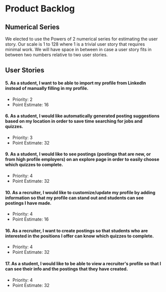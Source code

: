 # Product Backlog

## Numerical Series

We elected to use the Powers of 2 numerical series for estimating the user story. Our scale is 1 to 128 where 1 is a trivial user story that requires minimal work. We will have space in between in case a user story fits in between two numbers relative to two user stories.

## User Stories

#### __5. As a student, I want to be able to import my profile from LinkedIn instead of manually filling in my profile.__

- Priority: 2
- Point Estimate: 16

#### __6. As a student, I would like automatically generated posting suggestions based on my location in order to save time searching for jobs and quizzes.__

- Priority: 3
- Point Estimate: 32

#### __9.  As a student, I would like to see postings (postings that are new, or from high profile employers) on an explore page in order to easily choose which quizzes to complete.__
   
- Priority: 4
- Point Estimate: 32

#### __10. As a recruiter, I would like to customize/update my profile by adding information so that my profile can stand out and students can see postings I have made.__

- Priority: 4
- Point Estimate: 16

#### __16. As a recruiter, I want to create postings so that students who are interested in the positions I offer can know which quizzes to complete.__
- Priority: 4
- Point Estimate: 32

#### __17. As a student, I would like to be able to view a recruiter's profile so that I can see their info and the postings that they have created.__
- Priority: 4
- Point Estimate: 32
